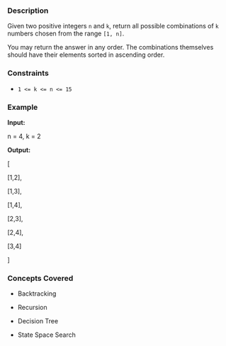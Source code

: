 ### Description
Given two positive integers `n` and `k`, return all possible combinations of `k` numbers chosen from the range `[1, n]`.

You may return the answer in any order. The combinations themselves should have their elements sorted in ascending order.

### Constraints
*   `1 <= k <= n <= 15`

### Example
**Input:**

n = 4, k = 2


**Output:**

[
  [1,2],
  [1,3],
  [1,4],
  [2,3],
  [2,4],
  [3,4]
]


### Concepts Covered
*   Backtracking
*   Recursion
*   Decision Tree
*   State Space Search